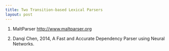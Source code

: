 ```yaml
---
title: Two Transition-based Lexical Parsers
layout: post
---
```


<script type="text/javascript" src="https://cdn.mathjax.org/mathjax/latest/MathJax.js?config=TeX-AMS-MML_HTMLorMML"></script>
<script type="text/x-mathjax-config">MathJax.Hub.Config({tex2jax: {inlineMath: [['$','$'], ['\\(','\\)']]}});</script>

1. MaltParser <http://www.maltparser.org>

2. Danqi Chen, 2014, A Fast and Accurate Dependency Parser using Neural Networks.